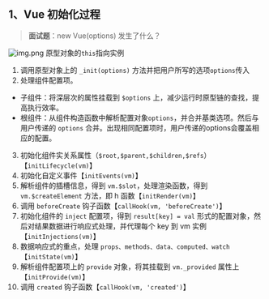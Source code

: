 ## 1、Vue 初始化过程
> **面试题**：new Vue(options) 发生了什么？

![img.png](https://cdn.nlark.com/yuque/0/2020/png/422501/1606378693533-10c9cc32-007b-4211-a6c3-4aed6fb0373f.png)
	原型对象的`this`指向实例

1. 调用原型对象上的 `_init(options)` 方法并把用户所写的选项`options`传入
2. 处理组件配置项。
- 子组件：将深层次的属性挂载到 `$options` 上，减少运行时原型链的查找，提高执行效率。
- 根组件：从组件构造函数中解析配置对象`options`，并合并基类选项。然后与用户传递的 `options` 合并。出现相同配置项时，用户传递的options会覆盖相应的配置。
3. 初始化组件实关系属性（`$root,$parent,$children,$refs`）【`initLifecycle(vm)`】
4. 初始化自定义事件【`initEvents(vm)`】
5. 解析组件的插槽信息，得到 `vm.$slot`，处理渲染函数，得到 `vm.$createElement` 方法，即 h 函数【`initRender(vm)`】
6. 调用 `beforeCreate` 钩子函数【`callHook(vm, 'beforeCreate')`】
7. 初始化组件的 `inject` 配置项，得到 `result[key] = val` 形式的配置对象，然后对结果数据进行响应式处理，并代理每个 key 到 vm 实例【`initInjections(vm)`】
8. 数据响应式的重点，处理 `props、methods、data、computed、watch`【`initState(vm)`】
9. 解析组件配置项上的 `provide` 对象，将其挂载到 `vm._provided` 属性上【`initProvide(vm)`】
10. 调用 `created` 钩子函数【`callHook(vm, 'created')`】
